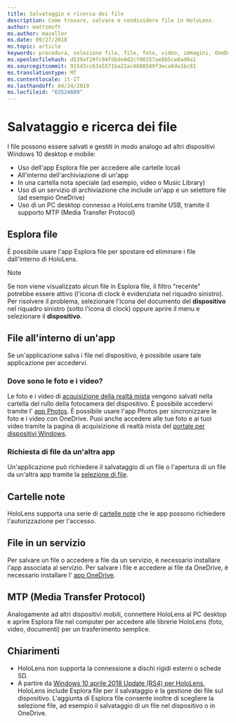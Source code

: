 ```yaml
---
title: Salvataggio e ricerca dei file
description: Come trovare, salvare e condividere file in HoloLens.
author: mattzmsft
ms.author: mazeller
ms.date: 09/27/2018
ms.topic: article
keywords: procedura, selezione file, file, foto, video, immagini, OneDrive, archiviazione, Esplora file
ms.openlocfilehash: d539af29fc94fdbde0d2cf08157ae8b5ce8ad0a1
ms.sourcegitcommit: 915d3cc63a5571ba22ac4608589f3eca8da1bc81
ms.translationtype: MT
ms.contentlocale: it-IT
ms.lasthandoff: 04/24/2019
ms.locfileid: "63524609"
---
```

# <a name="saving-and-finding-your-files"></a>Salvataggio e ricerca dei file

I file possono essere salvati e gestiti in modo analogo ad altri dispositivi Windows 10 desktop e mobile:
* Uso dell'app Esplora file per accedere alle cartelle locali
* All'interno dell'archiviazione di un'app
* In una cartella nota speciale (ad esempio, video o Music Library)
* Uso di un servizio di archiviazione che include un'app e un selettore file (ad esempio OneDrive)
* Uso di un PC desktop connesso a HoloLens tramite USB, tramite il supporto MTP (Media Transfer Protocol)

## <a name="file-explorer"></a>Esplora file

È possibile usare l'app Esplora file per spostare ed eliminare i file dall'interno di HoloLens.

>[!NOTE]
>Se non viene visualizzato alcun file in Esplora file, il filtro "recente" potrebbe essere attivo (l'icona di clock è evidenziata nel riquadro sinistro). Per risolvere il problema, selezionare l'icona del documento del **dispositivo** nel riquadro sinistro (sotto l'icona di clock) oppure aprire il menu e selezionare il **dispositivo**.

## <a name="files-within-an-app"></a>File all'interno di un'app

Se un'applicazione salva i file nel dispositivo, è possibile usare tale applicazione per accedervi.

### <a name="where-are-my-photosvideos"></a>Dove sono le foto e i video?

Le foto e i video di [acquisizione della realtà mista](mixed-reality-capture.md) vengono salvati nella cartella del rullo della fotocamera del dispositivo. È possibile accedervi tramite l' [app Photos](see-your-photos.md#photos-app). È possibile usare l'app Photos per sincronizzare le foto e i video con OneDrive. Puoi anche accedere alle tue foto e ai tuoi video tramite la pagina di acquisizione di realtà mista del [portale per dispositivi Windows](using-the-windows-device-portal.md#mixed-reality-capture).

### <a name="requesting-files-from-another-app"></a>Richiesta di file da un'altra app

Un'applicazione può richiedere il salvataggio di un file o l'apertura di un file da un'altra app tramite la [selezione di file](app-model.md#file-pickers).

## <a name="known-folders"></a>Cartelle note

HoloLens supporta una serie di [cartelle note](app-model.md#known-folders) che le app possono richiedere l'autorizzazione per l'accesso.

## <a name="files-in-a-service"></a>File in un servizio

Per salvare un file o accedere a file da un servizio, è necessario installare l'app associata al servizio. Per salvare i file e accedere ai file da OneDrive, è necessario installare l' [app OneDrive](https://www.microsoft.com/store/apps/onedrive/9wzdncrfj1p3).

## <a name="mtp-media-transfer-protocol"></a>MTP (Media Transfer Protocol)

Analogamente ad altri dispositivi mobili, connettere HoloLens al PC desktop e aprire Esplora file nel computer per accedere alle librerie HoloLens (foto, video, documenti) per un trasferimento semplice.

## <a name="clarifications"></a>Chiarimenti

* HoloLens non supporta la connessione a dischi rigidi esterni o schede SD.
* A partire da [Windows 10 aprile 2018 Update (RS4) per HoloLens](release-notes-april-2018.md), HoloLens include Esplora file per il salvataggio e la gestione dei file sul dispositivo. L'aggiunta di Esplora file consente inoltre di scegliere la selezione file, ad esempio il salvataggio di un file nel dispositivo o in OneDrive.
